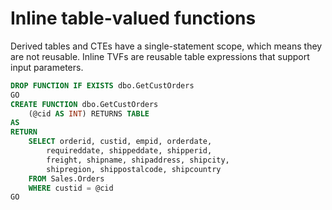 # Inline table-valued functions

Derived tables and CTEs have a single-statement scope, which means they are not reusable. Inline TVFs are reusable table expressions that support input parameters.

```sql
DROP FUNCTION IF EXISTS dbo.GetCustOrders
GO
CREATE FUNCTION dbo.GetCustOrders
    (@cid AS INT) RETURNS TABLE
AS
RETURN
    SELECT orderid, custid, empid, orderdate, 
        requireddate, shippeddate, shipperid, 
        freight, shipname, shipaddress, shipcity, 
        shipregion, shippostalcode, shipcountry
    FROM Sales.Orders
    WHERE custid = @cid
GO
```
